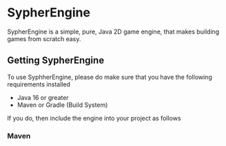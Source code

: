 # SypherEngine
SypherEngine is a simple, pure, Java 2D game engine, that makes building games from scratch easy.


## Getting SypherEngine
To use SyphherEngine, please do make sure that you have the following requirements installed

- Java 16 or greater
- Maven or Gradle (Build System)

If you do, then include the engine into your project as follows

### Maven
```xml

```
